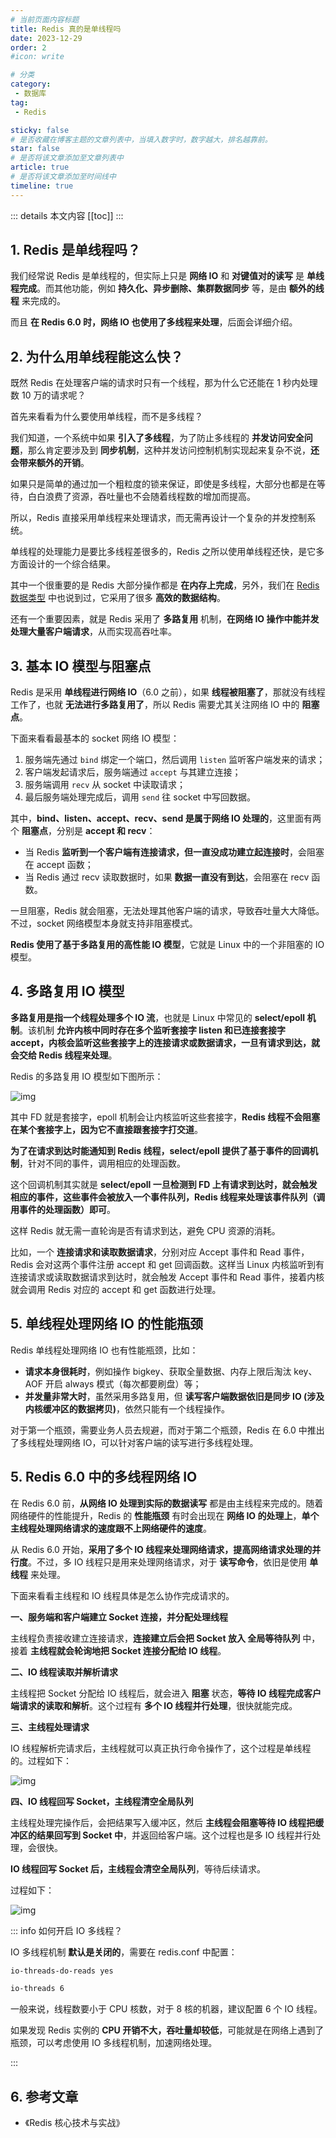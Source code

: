 ```yaml
---
# 当前页面内容标题
title: Redis 真的是单线程吗
date: 2023-12-29
order: 2
#icon: write

# 分类
category:
 - 数据库
tag:
 - Redis

sticky: false
# 是否收藏在博客主题的文章列表中，当填入数字时，数字越大，排名越靠前。
star: false
# 是否将该文章添加至文章列表中
article: true
# 是否将该文章添加至时间线中
timeline: true
---
```


 

::: details 本文内容
[[toc]]
:::

## 1. Redis 是单线程吗？

我们经常说 Redis 是单线程的，但实际上只是 **网络 IO** 和 **对键值对的读写** 是 **单线程完成**。而其他功能，例如 **持久化、异步删除、集群数据同步** 等，是由 **额外的线程** 来完成的。

而且 **在 Redis 6.0 时，网络 IO 也使用了多线程来处理**，后面会详细介绍。

## 2. 为什么用单线程能这么快？

既然 Redis 在处理客户端的请求时只有一个线程，那为什么它还能在 1 秒内处理数 10 万的请求呢？

首先来看看为什么要使用单线程，而不是多线程？

我们知道，一个系统中如果 **引入了多线程**，为了防止多线程的 **并发访问安全问题**，那么肯定要涉及到 **同步机制**，这种并发访问控制机制实现起来复杂不说，**还会带来额外的开销**。

如果只是简单的通过加一个粗粒度的锁来保证，即使是多线程，大部分也都是在等待，白白浪费了资源，吞吐量也不会随着线程数的增加而提高。

所以，Redis 直接采用单线程来处理请求，而无需再设计一个复杂的并发控制系统。

单线程的处理能力是要比多线程差很多的，Redis 之所以使用单线程还快，是它多方面设计的一个综合结果。

其中一个很重要的是 Redis 大部分操作都是 **在内存上完成**，另外，我们在 [Redis 数据类型](https://code.0x3f4.run/backend/database/redis/data_structure/redis%E6%95%B0%E6%8D%AE%E7%B1%BB%E5%9E%8B.html) 中也说到过，它采用了很多 **高效的数据结构**。

还有一个重要因素，就是 Redis 采用了 **多路复用** 机制，**在网络 IO 操作中能并发处理大量客户端请求**，从而实现高吞吐率。

## 3. 基本 IO 模型与阻塞点

Redis 是采用 **单线程进行网络 IO**（6.0 之前），如果 **线程被阻塞了**，那就没有线程工作了，也就 **无法进行多路复用了**，所以 Redis 需要尤其关注网络 IO 中的 **阻塞点**。

下面来看看最基本的 socket 网络 IO 模型：

1. 服务端先通过 `bind` 绑定一个端口，然后调用 `listen` 监听客户端发来的请求；
2. 客户端发起请求后，服务端通过 `accept` 与其建立连接；
3. 服务端调用 `recv` 从 socket 中读取请求；
4. 最后服务端处理完成后，调用 `send` 往 socket 中写回数据。

其中，**bind、listen、accept、recv、send 是属于网络 IO 处理的**，这里面有两个 **阻塞点**，分别是 **accept 和 recv**：

- 当 Redis **监听到一个客户端有连接请求，但一直没成功建立起连接时**，会阻塞在 accept 函数；
- 当 Redis 通过 recv 读取数据时，如果 **数据一直没有到达**，会阻塞在 recv 函数。

一旦阻塞，Redis 就会阻塞，无法处理其他客户端的请求，导致吞吐量大大降低。不过，socket 网络模型本身就支持非阻塞模式。

**Redis 使用了基于多路复用的高性能 IO 模型**，它就是 Linux 中的一个非阻塞的 IO 模型。

## 4. 多路复用 IO 模型

**多路复用是指一个线程处理多个 IO 流**，也就是 Linux 中常见的 **select/epoll 机制**。该机制 **允许内核中同时存在多个监听套接字 listen 和已连接套接字 accept，内核会监听这些套接字上的连接请求或数据请求，一旦有请求到达，就会交给 Redis 线程来处理**。

Redis 的多路复用 IO 模型如下图所示：

![img](https://run-notes.oss-cn-beijing.aliyuncs.com/notes/https%2Fstatic001.geekbang.org%2Fresource%2Fimage%2F00%2Fea-2023_12_29-1703839052.jpeg)

其中 FD 就是套接字，epoll 机制会让内核监听这些套接字，**Redis 线程不会阻塞在某个套接字上，因为它不直接跟套接字打交道**。

**为了在请求到达时能通知到 Redis 线程，select/epoll 提供了基于事件的回调机制**，针对不同的事件，调用相应的处理函数。

这个回调机制其实就是 **select/epoll 一旦检测到 FD 上有请求到达时，就会触发相应的事件，这些事件会被放入一个事件队列，Redis 线程来处理该事件队列（调用事件的处理函数）即可**。

这样 Redis 就无需一直轮询是否有请求到达，避免 CPU 资源的消耗。

比如，一个 **连接请求和读取数据请求**，分别对应 Accept 事件和 Read 事件，Redis 会对这两个事件注册 accept 和 get 回调函数。这样当 Linux 内核监听到有连接请求或读取数据请求到达时，就会触发 Accept 事件和 Read 事件，接着内核就会调用 Redis 对应的 accept 和 get 函数进行处理。

## 5. 单线程处理网络 IO 的性能瓶颈

Redis 单线程处理网络 IO 也有性能瓶颈，比如：

- **请求本身很耗时**，例如操作 bigkey、获取全量数据、内存上限后淘汰 key、AOF 开启 always 模式（每次都要刷盘）等；
- **并发量非常大时**，虽然采用多路复用，但 **读写客户端数据依旧是同步 IO (涉及内核缓冲区的数据拷贝)**，依然只能有一个线程操作。

对于第一个瓶颈，需要业务人员去规避，而对于第二个瓶颈，Redis 在 6.0 中推出了多线程处理网络 IO，可以针对客户端的读写进行多线程处理。

## 5. Redis 6.0 中的多线程网络 IO

在 Redis 6.0 前，**从网络 IO 处理到实际的数据读写** 都是由主线程来完成的。随着网络硬件的性能提升，Redis 的 **性能瓶颈** 有时会出现在 **网络 IO 的处理上**，**单个主线程处理网络请求的速度跟不上网络硬件的速度**。

从 Redis 6.0 开始，**采用了多个 IO 线程来处理网络请求，提高网络请求处理的并行度**。不过，多 IO 线程只是用来处理网络请求，对于 **读写命令**，依旧是使用 **单线程** 来处理。

下面来看看主线程和 IO 线程具体是怎么协作完成请求的。

**一、服务端和客户端建立 Socket 连接，并分配处理线程**

主线程负责接收建立连接请求，**连接建立后会把 Socket 放入 全局等待队列** 中，接着 **主线程就会轮询地把 Socket 连接分配给 IO 线程**。

**二、IO 线程读取并解析请求**

主线程把 Socket 分配给 IO 线程后，就会进入 **阻塞** 状态，**等待 IO 线程完成客户端请求的读取和解析**。这个过程有 **多个 IO 线程并行处理**，很快就能完成。

**三、主线程处理请求**

IO 线程解析完请求后，主线程就可以真正执行命令操作了，这个过程是单线程的。过程如下：

![img](https://run-notes.oss-cn-beijing.aliyuncs.com/notes/https%2Fstatic001.geekbang.org%2Fresource%2Fimage%2F58%2Fcd-2023_12_29-1703844426.jpeg)

**四、IO 线程回写 Socket，主线程清空全局队列**

主线程处理完操作后，会把结果写入缓冲区，然后 **主线程会阻塞等待 IO 线程把缓冲区的结果回写到 Socket 中**，并返回给客户端。这个过程也是多 IO 线程并行处理，会很快。

**IO 线程回写 Socket 后，主线程会清空全局队列**，等待后续请求。

过程如下：

![img](https://run-notes.oss-cn-beijing.aliyuncs.com/notes/https%2Fstatic001.geekbang.org%2Fresource%2Fimage%2F2e%2F1b-2023_12_29-1703844623.jpeg)

::: info 如何开启 IO 多线程？

IO 多线程机制 **默认是关闭的**，需要在 redis.conf 中配置：

```sh
io-threads-do-reads yes

io-threads 6
```

一般来说，线程数要小于 CPU 核数，对于 8 核的机器，建议配置 6 个 IO 线程。

如果发现 Redis 实例的 **CPU 开销不大，吞吐量却较低**，可能就是在网络上遇到了瓶颈，可以考虑使用 IO 多线程机制，加速网络处理。

:::

## 6. 参考文章

- 《Redis 核心技术与实战》



